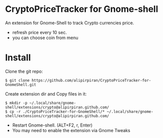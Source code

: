 # CryptoPriceTracker for Gnome-shell
An extension for Gnome-Shell to track Crypto currencies price.

* refresh price every 10 sec.
* you can choose coin from menu

# Install

 Clone the git repo:

    $ git clone https://github.com/alipirpiran/CryptoPriceTracker-for-GnomeShell.git


 Create extension dir and Copy files in it:

    $ mkdir -p ~/.local/share/gnome-shell/extensions/crypto@alipirpiran.github.com/
    $ cp -r ./CryptoPriceTracker-for-GnomeShell/* ~/.local/share/gnome-shell/extensions/crypto@alipirpiran.github.com/
 
* Restart Gnome-shell. (ALT+F2, r, Enter)
* You may need to enable the extension via Gnome Tweaks
